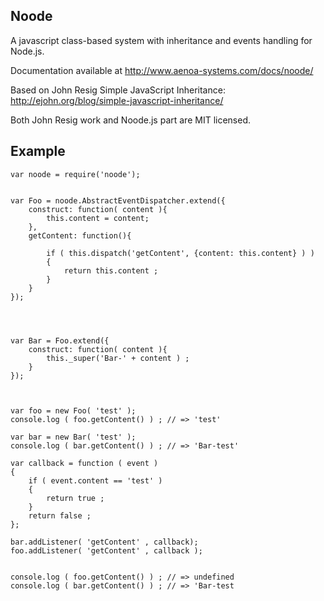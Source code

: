 ## Noode

A javascript class-based system with inheritance and events handling for Node.js.

Documentation available at http://www.aenoa-systems.com/docs/noode/
		
Based on John Resig Simple JavaScript Inheritance: http://ejohn.org/blog/simple-javascript-inheritance/ 

Both John Resig work and Noode.js part are MIT licensed.


## Example


```
var noode = require('noode');


var Foo = noode.AbstractEventDispatcher.extend({
	construct: function( content ){
		this.content = content;
	},
	getContent: function(){
	
		if ( this.dispatch('getContent', {content: this.content} ) )
		{
			return this.content ;
		}
	}
});




var Bar = Foo.extend({
	construct: function( content ){
		this._super('Bar-' + content ) ;
	}
});



var foo = new Foo( 'test' );
console.log ( foo.getContent() ) ; // => 'test'

var bar = new Bar( 'test' );
console.log ( bar.getContent() ) ; // => 'Bar-test'

var callback = function ( event )
{
	if ( event.content == 'test' )
	{
		return true ;
	}
	return false ;
};

bar.addListener( 'getContent' , callback);
foo.addListener( 'getContent' , callback );


console.log ( foo.getContent() ) ; // => undefined
console.log ( bar.getContent() ) ; // => 'Bar-test

```
